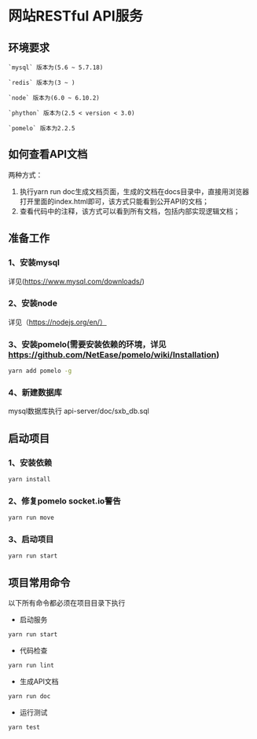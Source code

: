 # 网站RESTful API服务
## 环境要求

    `mysql` 版本为(5.6 ~ 5.7.18)
    
    `redis` 版本为(3 ~ )
    
    `node` 版本为(6.0 ~ 6.10.2)
    
    `phython` 版本为(2.5 < version < 3.0)
    
    `pomelo` 版本为2.2.5 
    
## 如何查看API文档
两种方式：

1. 执行yarn run doc生成文档页面，生成的文档在docs目录中，直接用浏览器打开里面的index.html即可，该方式只能看到公开API的文档；
2. 查看代码中的注释，该方式可以看到所有文档，包括内部实现逻辑文档；

## 准备工作
### 1、安装mysql
详见(https://www.mysql.com/downloads/)
### 2、安装node
详见（https://nodejs.org/en/）
### 3、安装pomelo(需要安装依赖的环境，详见 https://github.com/NetEase/pomelo/wiki/Installation)
```bash
yarn add pomelo -g
```
### 4、新建数据库
mysql数据库执行 api-server/doc/sxb_db.sql

## 启动项目
### 1、安装依赖
```bash
yarn install
```
### 2、修复pomelo socket.io警告
```bash
yarn run move
```
### 3、启动项目
```bash
yarn run start
```

## 项目常用命令
以下所有命令都必须在项目目录下执行
- 启动服务
```bash
yarn run start
```
- 代码检查
```bash
yarn run lint
```
- 生成API文档
```bash
yarn run doc
```
- 运行测试
```bash
yarn test
```
